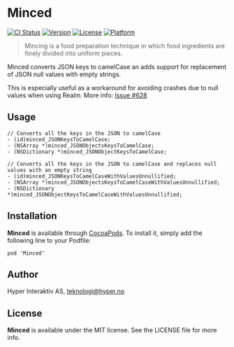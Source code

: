 # Minced

[![CI Status](http://img.shields.io/travis/hyperoslo/Minced.svg?style=flat)](https://travis-ci.org/hyperoslo/Minced)
[![Version](https://img.shields.io/cocoapods/v/Minced.svg?style=flat)](http://cocoadocs.org/docsets/Minced)
[![License](https://img.shields.io/cocoapods/l/Minced.svg?style=flat)](http://cocoadocs.org/docsets/Minced)
[![Platform](https://img.shields.io/cocoapods/p/Minced.svg?style=flat)](http://cocoadocs.org/docsets/Minced)

> Mincing is a food preparation technique in which food ingredients are finely divided into uniform pieces.

Minced converts JSON keys to camelCase an adds support for replacement of JSON null values with empty strings.

This is especially useful as a workaround for avoiding crashes due to null values when using Realm. More info: [Issue #628](https://github.com/realm/realm-cocoa/issues/628)

## Usage

```objc
// Converts all the keys in the JSON to camelCase
- (id)minced_JSONKeysToCamelCase;
- (NSArray *)minced_JSONObjectsKeysToCamelCase;
- (NSDictionary *)minced_JSONObjectKeysToCamelCase;

// Converts all the keys in the JSON to camelCase and replaces null values with an empty string
- (id)minced_JSONKeysToCamelCaseWithValuesUnnullified;
- (NSArray *)minced_JSONObjectsKeysToCamelCaseWithValuesUnnullified;
- (NSDictionary *)minced_JSONObjectKeysToCamelCaseWithValuesUnnullified;
```

## Installation

**Minced** is available through [CocoaPods](http://cocoapods.org). To install
it, simply add the following line to your Podfile:

`pod 'Minced'`

## Author

Hyper Interaktiv AS, teknologi@hyper.no

## License

**Minced** is available under the MIT license. See the LICENSE file for more info.
